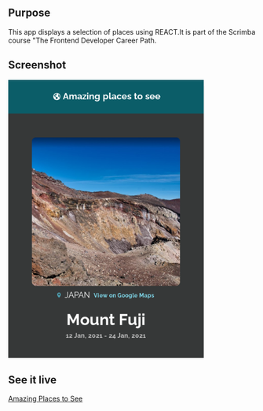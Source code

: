 ## Purpose 
This app displays a selection of places using REACT.It is part of the Scrimba course "The Frontend Developer Career Path.

## Screenshot
<img src="AMAZING-PLACES-PICTURE.PNG" width="400px">

## See it live
<a href="https://spontaneous-pastelito-8ddb94.netlify.app/">Amazing Places to See</a>
